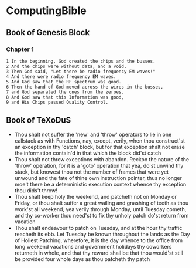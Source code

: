 # ComputingBible
## Book of Genesis Block
### Chapter 1
```
1 In the beginning, God created the chips and the busses.
2 And the chips were without data, and a void.
3 Then God said, "Let there be radio frequency EM waves!"
4 And there were radio frequency EM waves.
5 And God saw that the RF spectrum was good.
6 Then the hand of God moved across the wires in the busses,
7 and God separated the ones from the zeroes.
8 And God saw that this Information was good,
9 and His Chips passed Quality Control.
```

## Book of TeXoDuS
* Thou shalt not suffer the 'new' and 'throw' operators to lie in one 
callstack as with Functions, nay, except, verily, when thou construct'st 
an exception in thy 'catch' block, but for that exception shalt not erase 
the information contain'd in that which the block did'st catch
* Thou shalt not throw exceptions with abandon. Reckon the nature of the 'throw' 
operation, for it is a 'goto' operation that yea, do'st unwind thy stack, but 
knowest thou not the number of frames that were yet unwound and the fate of 
thine own instruction pointer, thus no longer moe't there be a deterministic 
execution context whence thy exception thou dids't throw!
* Thou shalt keep holy the weekend, and patcheth not on Monday or Friday, or
thou shalt suffer a great wailing and gnashing of teeth as thou work'st all
weekend, yea verily through Monday, until Tuesday cometh, and thy co-worker
thou need'st to fix thy unholy patch do'st return from vacation
* Thou shalt endeavour to patch on Tuesday, and at the hour thy traffic reacheth
its ebb. Let Tuesday be known throughout the lands as the Day of Holiest Patching,
wherefore, it is the day whence to the office from long weekend vacations and
government holidays thy coworkers returneth in whole, and that thy reward shall
be that thou would'st still be provided four whole days as thou patcheth thy patch
